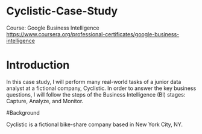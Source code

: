 # Cyclistic-Case-Study

Course: Google Business Intelligence https://www.coursera.org/professional-certificates/google-business-intelligence

# Introduction

In this case study, I will perform many real-world tasks of a junior data analyst at a fictional company, Cyclistic. In order to answer the key business questions, I will follow the steps of the Business Intelligence (BI) stages: Capture, Analyze, and Monitor.

#Background

Cyclistic is a fictional bike-share company based in New York City, NY.
